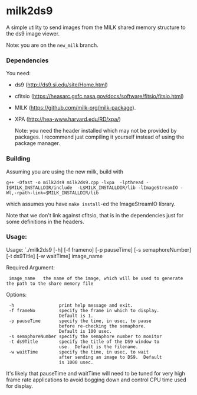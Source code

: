milk2ds9
============

A simple utility to send images from the MILK shared memory structure to
the ds9 image viewer.

Note: you are on the `new_milk` branch.

### Dependencies
You need:
- ds9 (http://ds9.si.edu/site/Home.html)
- cfitsio (https://heasarc.gsfc.nasa.gov/docs/software/fitsio/fitsio.html)
- MILK (https://github.com/milk-org/milk-package).
- XPA (http://hea-www.harvard.edu/RD/xpa/)

  Note: you need the header installed which may not be provided by packages.  I recommend just compiling it yourself instead of using the package manager.
  
### Building

Assuming you are using the new milk, build with
```
g++ -Ofast -o milk2ds9 milk2ds9.cpp -lxpa  -lpthread -I$MILK_INSTALLDIR/include  -L$MILK_INSTALLDIR/lib -lImageStreamIO -Wl,-rpath-link=$MILK_INSTALLDIR/lib
```
which assumes you have `make install`-ed the ImageStreamIO library.

Note that we don't link against cfitsio, that is in the dependencies just for some definitions in the headers.

### Usage:

Usage: `./milk2ds9 [-h] [-f frameno] [-p pauseTime] [-s semaphoreNumber] [-t ds9Title] [-w waitTime] image_name


Required Argument:

     image_name   the name of the image, which will be used to generate the path to the share memory file

Options:

     -h                 print help message and exit.  
     -f frameNo         specify the frame in which to display.
                        Default is 1.
     -p pauseTime       specify the time, in usec, to pause
                        before re-checking the semaphore.
                        Default is 100 usec.
     -s semaphoreNumber specify the semaphore number to monitor
     -t ds9Title        specify the title of the DS9 window to
                        use.  Default is the filename.
     -w waitTime        specify the time, in usec, to wait
                        after sending an image to DS9.  Default
                        is 1000 usec.

It's likely that pauseTime and waitTime will need to be tuned for very high frame rate applications to avoid bogging down and control CPU time used for display.

